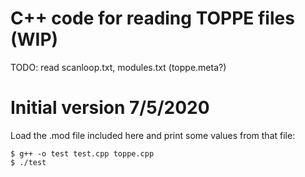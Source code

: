 # C++ code for reading TOPPE files (WIP)

TODO: read scanloop.txt, modules.txt (toppe.meta?)


# Initial version 7/5/2020

Load the .mod file included here and print some values from that file:
```
$ g++ -o test test.cpp toppe.cpp
$ ./test 
```
